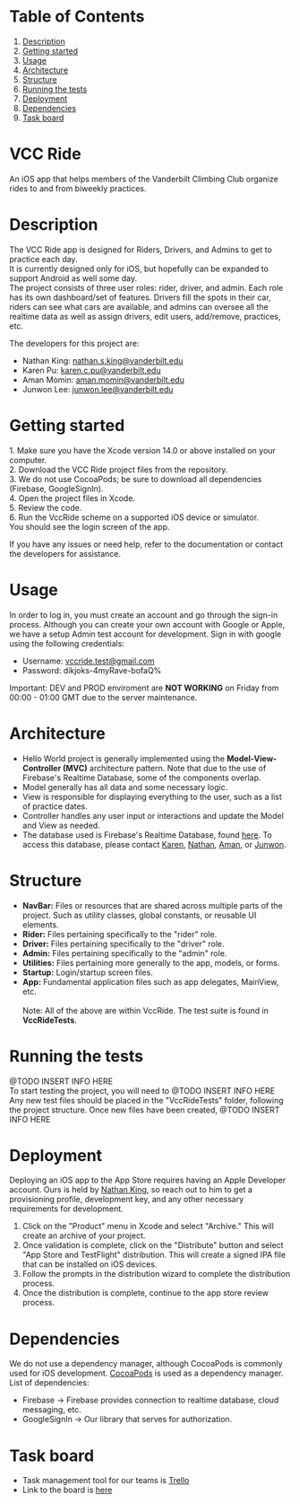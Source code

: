 # Table of Contents
1. [Description](#description)
2. [Getting started](#getting-started)
3. [Usage](#usage)
4. [Architecture](#architecture)
5. [Structure](#structure)
6. [Running the tests](#running-the-tests)
7. [Deployment](#deployment)
8. [Dependencies](#dependencies)
9. [Task board](#task-board)

# VCC Ride
An iOS app that helps members of the Vanderbilt Climbing Club organize rides to and from biweekly practices.

# Description
<p>The VCC Ride app is designed for Riders, Drivers, and Admins to get to practice each day.<br>
It is currently designed only for iOS, but hopefully can be expanded to support Android as well some day.<br> 
The project consists of three user roles: rider, driver, and admin. Each role has its own dashboard/set of features. Drivers fill the spots in their car, riders can see what cars are available, and admins can oversee all the realtime data as well as assign drivers, edit users, add/remove, practices, etc.</p>

The developers for this project are:
* Nathan King: [nathan.s.king@vanderbilt.edu](mailto:nathan.s.king@vanderbilt.edu)
* Karen Pu: [karen.c.pu@vanderbilt.edu](mailto:karen.c.pu@vanderbilt.edu)
* Aman Momin: [aman.momin@vanderbilt.edu](mailto:aman.momin@vanderbilt.edu)
* Junwon Lee: [junwon.lee@vanderbilt.edu](mailto:junwon.lee@vanderbilt.edu)

# Getting started
<p>
1. Make sure you have the Xcode version 14.0 or above installed on your computer.<br>
2. Download the VCC Ride project files from the repository.<br>
3. We do not use CocoaPods; be sure to download all dependencies (Firebase, GoogleSignIn). <br>
4. Open the project files in Xcode.<br>
5. Review the code.<br>
6. Run the VccRide scheme on a supported iOS device or simulator.<br>
You should see the login screen of the app.<br>

If you have any issues or need help, refer to the documentation or contact the developers for assistance.<br>

# Usage
In order to log in, you must create an account and go through the sign-in process. Although you can create your own account with Google or Apple, we have a setup Admin test account for development. Sign in with google using the following credentials:
* Username: vccride.test@gmail.com
* Password: dikjoks-4myRave-bofaQ%

Important: DEV and PROD enviroment are <strong>NOT WORKING</strong> on Friday from 00:00 - 01:00 GMT due to the server maintenance.

# Architecture
* Hello World project is generally implemented using the <strong>Model-View-Controller (MVC)</strong> architecture pattern. Note that due to the use of Firebase's Realtime Database, some of the components overlap.
* Model generally has all data and some necessary logic.
* View is responsible for displaying everything to the user, such as a list of practice dates.
* Controller handles any user input or interactions and update the Model and View as needed.
* The database used is Firebase's Realtime Database, found [here](https://console.firebase.google.com/u/0/project/vcc-ride-e61ed/overview). To access this database, please contact [Karen](mailto:karen.c.pu@vanderbilt.edu), [Nathan](mailto:nathan.s.king@vanderbilt.edu), [Aman](mailto:aman.momin@vanderbilt.edu), or [Junwon](mailto:junwon.lee@vanderbilt.edu).<br>

# Structure 
* <strong>NavBar:</strong> Files or resources that are shared across multiple parts of the project. Such as utility classes, global constants, or reusable UI elements.
* <strong>Rider:</strong> Files pertaining specifically to the "rider" role.
* <strong>Driver:</strong> Files pertaining specifically to the "driver" role.
* <strong>Admin:</strong> Files pertaining specifically to the "admin" role.
* <strong>Utilities:</strong> Files pertaining more generally to the app, models, or forms.
* <strong>Startup:</strong> Login/startup screen files.
* <strong>App:</strong> Fundamental application files such as app delegates, MainView, etc.<br><br>
Note: All of the above are within VccRide. The test suite is found in <strong>VccRideTests</strong>.

# Running the tests
<p>@TODO INSERT INFO HERE<br>
To start testing the project, you will need to @TODO INSERT INFO HERE<br>
Any new test files should be placed in the "VccRideTests" folder, following the project structure.
Once new files have been created, @TODO INSERT INFO HERE</p>

# Deployment
Deploying an iOS app to the App Store requires having an Apple Developer account. Ours is held by [Nathan King](mailto:nathan.s.king@vanderbilt.edu), so reach out to him to get a provisioning profile, development key, and any other necessary requirements for development.

1. Click on the "Product" menu in Xcode and select "Archive." This will create an archive of your project.
2. Once validation is complete, click on the "Distribute" button and select "App Store and TestFlight" distribution. 
This will create a signed IPA file that can be installed on iOS devices.
3. Follow the prompts in the distribution wizard to complete the distribution process.
4. Once the distribution is complete, continue to the app store review process.

# Dependencies
We do not use a dependency manager, although CocoaPods is commonly used for iOS development.
[CocoaPods](https://cocoapods.org) is used as a dependency manager.
List of dependencies: 
* Firebase -> Firebase provides connection to realtime database, cloud messaging, etc.
* GoogleSignIn -> Our library that serves for authorization.<br>

<!-- # Workflow

* Reporting bugs:<br> 
If any issues are found, please report them by creating a new issue on the GitHub repository.

* Reporting bugs form: <br> 
```
App version: 1.2
iOS version: 17.1
Description: When I attempt to delete a practice, the app crashes.
Steps to reproduce: As an admin, open "Calendar", swipe to delete a date, press "delete".
```

* Submitting pull requests: <br> 
If you have a bug fix or a new feature you'd like to add, please submit a pull request. Before submitting a pull request, 
please make sure that your changes are well-tested and that your code adheres to the Swift style guide.

* Improving documentation: <br> 
If you notice any errors or areas of improvement in the documentation, feel free to submit a pull request with your changes.

* Providing feedback:<br> 
If you have any feedback or suggestions for the project, please let us know by creating a new issue or by sending an email to the project maintainer. -->

# Task board
* Task management tool for our teams is [Trello](https://trello.com/)<br>
* Link to the board is [here](https://trello.com/b/SakWen4h/vcc-transportation-app)<br>
